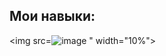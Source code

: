 ## Мои навыки:
<img src=![image](https://github.com/user-attachments/assets/f99ff5a0-c43d-4887-b652-2cf1fe3f497e)
" width="10%">
